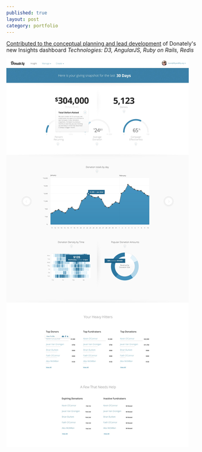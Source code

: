 ```yaml
---
published: true
layout: post
category: portfolio
---
```


[Contributed to the conceptual planning and lead development](/portfolio/insights) of Donately's new Insights dashboard
*Technologies: D3, AngularJS, Ruby on Rails, Redis*

<!--more-->

[<img src="/images/dntly-admin-dashboard.jpg">]("http://donate.ly")